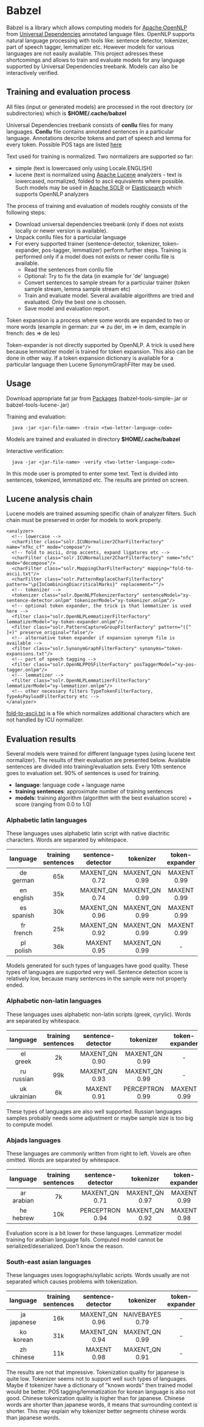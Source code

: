 # Babzel

Babzel is a library which allows computing models for [Apache OpenNLP](https://opennlp.apache.org) from [Universal Dependencies](https://universaldependencies.org) annotated language files.
OpenNLP supports natural language processing with tools like: sentence detector, tokenizer, part of speech tagger, lemmatizer etc.
However models for various languages are not easily available.
This project adresses these shortcomings and allows to train and evaluate models for any language supported by Universal Dependencies treebank.
Models can also be interactively verified.

## Training and evaluation process

All files (input or generated models) are processed in the root directory (or subdirectories) which is **$HOME/.cache/babzel**

Universal Dependencies treebank consists of **conllu** files for many languages. **Conllu** file contains annotated sentences in a particular language. Annotations describe tokens and part of speech and lemma for every token. Possible POS tags are listed [here](https://universaldependencies.org/u/pos)

Text used for training is normalized. Two normalizers are supported so far:
- simple (text is lowercased only using Locale.ENGLISH)
- lucene (text is normalized using [Apache Lucene](https://lucene.apache.org) analyzers - text is lowercased, normalized, folded to ascii equivalents where possible. Such models may be used in [Apache SOLR](https://solr.apache.org) or [Elasticsearch](https://www.elastic.co) which supports OpenNLP analyzers

The process of training and evaluation of models roughly consists of the following steps:
- Download universal dependencies treebank (only if does not exists locally or newer version is available).
- Unpack conllu files for a particular language
- For every supported trainer (sentence-detector, tokenizer, token-expander, pos-tagger, lemmatizer) perform further steps. Training is performed only if a model does not exists or newer conllu file is available.
  - Read the sentences from conllu file
  - Optional: Try to fix the data (in example for 'de' language)
  - Convert sentences to sample stream for a particular trainer (token sample stream, lemma sample stream etc)
  - Train and evaluate model. Several available algorithms are tried and evaluated. Only the best one is choosen.
  - Save model and evaluation report.

Token expansion is a process where some words are expanded to two or more words (example in german: zur => zu der, im => in dem, example in french: des => de les)

Token-expander is not directly supported by OpenNLP. A trick is used here because lemmatizer model is trained for token expansion.
This also can be done in other way.
If a token expansion dictionary is available for a particular language then Lucene SynonymGraphFilter may be used.

## Usage

Download appropriate fat jar from [Packages](https://github.com/users/abzif/packages?repo_name=babzel) (babzel-tools-simple-<version>.jar or babzel-tools-lucene-<version>.jar)

Training and evaluation:
```
  java -jar <jar-file-name> -train <two-letter-language-code>
```
Models are trained and evaluated in directory **$HOME/.cache/babzel**

Interactive verification:
```
  java -jar <jar-file-name> -verify <two-letter-language-code>
```
In this mode user is prompted to enter some text. Text is divided into sentences, tokenized, lemmatized etc. The results are printed on screen.

## Lucene analysis chain

Lucene models are trained assuming specific chain of analyzer filters. Such chain must be preserved in order for models to work properly.

```
<analyzer>
  <!-- lowercase -->
  <charFilter class="solr.ICUNormalizer2CharFilterFactory" name="nfkc_cf" mode="compose"/>
  <!-- fold to ascii, drop accents, expand ligatures etc -->
  <charFilter class="solr.ICUNormalizer2CharFilterFactory" name="nfc" mode="decompose"/>
  <charFilter class="solr.MappingCharFilterFactory" mapping="fold-to-ascii.txt"/>
  <charFilter class="solr.PatternReplaceCharFilterFactory" pattern="\p{InCombiningDiacriticalMarks}" replacement=""/>
  <!-- tokenizer -->
  <tokenizer class="solr.OpenNLPTokenizerFactory" sentenceModel="xy-sentence-detector.onlpm" tokenizerModel="xy-tokenizer.onlpm"/>
  <!-- optional token expander, the trick is that lemmatizer is used here -->
  <filter class="solr.OpenNLPLemmatizerFilterFactory" lemmatizerModel="xy-token-expander.onlpm"/>
  <filter class="solr.PatternCaptureGroupFilterFactory" pattern="([^ ]+)" preserve_original="false"/>
  <!-- alternative token expander if expansion synonym file is available -->
  <filter class="solr.SynonymGraphFilterFactory" synonyms="token-expansions.txt"/>
  <!-- part of speech tagging -->
  <filter class="solr.OpenNLPPOSFilterFactory" posTaggerModel="xy-pos-tagger.onlpm"/>
  <!-- lemmatizer -->
  <filter class="solr.OpenNLPLemmatizerFilterFactory" lemmatizerModel="xy-lemmatizer.onlpm"/>
  <!-- other necessary filters TypeTokenFilterFactory, TypeAsPayloadFilterFactory etc -->
</analyzer>
```
[fold-to-ascii.txt](babzel-tools-lucene/src/main/resources/org/babzel/tools/util/fold-to-ascii.txt) is a file which normalizes additional characters which are not handled by ICU normalizer.

## Evaluation results

Several models were trained for different language types (using lucene text normalizer). The results of their evaluation are presented below.
Available sentences are divided into training/evaluation sets. Every 10th sentence goes to evaluation set. 90% of sentences is used for training.

- **language**: language code + language name
- **training sentences**: approximate number of training sentences
- **models**: training algorithm (algorithm with the best evaluation score) + score (ranging from 0.0 to 1.0)

### Alphabetic latin languages
These languages uses alphabetic latin script with native diactritic characters. Words are separated by whitespace.

|   language    | training sentences | sentence-detector |     tokenizer     | token-expander |   pos-tagger   |   lemmatizer   |
| :-----------: | :----------------: | :---------------: | :---------------: | :------------: | :------------: | :------------: |
| de<br>german  |        65k         | MAXENT_QN<br>0.72 | MAXENT_QN<br>0.99 | MAXENT<br>0.99 | MAXENT<br>0.94 | MAXENT<br>0.96 |
| en<br>english |        35k         | MAXENT_QN<br>0.74 | MAXENT_QN<br>0.99 | MAXENT<br>0.99 | MAXENT<br>0.94 | MAXENT<br>0.98 |
| es<br>spanish |        30k         | MAXENT_QN<br>0.96 | MAXENT_QN<br>0.99 | MAXENT<br>0.99 | MAXENT<br>0.94 | MAXENT<br>0.98 |
| fr<br>french  |        25k         | MAXENT_QN<br>0.92 | MAXENT_QN<br>0.99 | MAXENT<br>0.99 | MAXENT<br>0.95 | MAXENT<br>0.98 |
| pl<br>polish  |        36k         |  MAXENT<br>0.95   | MAXENT_QN<br>0.99 |       -        | MAXENT<br>0.96 | MAXENT<br>0.96 |

Models generated for such types of languages have good quality.
These types of languages are supported very well.
Sentence detection score is relatively low, because many sentences in the sample were not properly ended.

### Alphabetic non-latin languages
These languages uses alphabetic non-latin scripts (greek, cyrylic). Words are separated by whitespace.

|    language     | training sentences | sentence-detector |     tokenizer      | token-expander |     pos-tagger     |               lemmatizer                |
| :-------------: | :----------------: | :---------------: | :----------------: | :------------: | :----------------: | :-------------------------------------: |
|   el<br>greek   |         2k         | MAXENT_QN<br>0.90 | MAXENT_QN<br>0.99  |       -        | PERCEPTRON<br>0.95 |             MAXENT<br>0.95              |
|  ru<br>russian  |        99k         | MAXENT_QN<br>0.93 | MAXENT_QN<br>0.99  |       -        |   MAXENT<br>0.96   | OutOfMemoryException<br>during training |
| uk<br>ukrainian |         6k         |  MAXENT<br>0.91   | PERCEPTRON<br>0.99 | MAXENT<br>0.99 |   MAXENT<br>0.94   |             MAXENT<br>0.94              |

These types of languages are also well supported.
Russian languages samples probably needs some adjustment or maybe sample size is too big to compute model.

### Abjads languages
These languages are commonly written from right to left. Vovels are often omitted. Words are separated by whitespace.

|   language    | training sentences | sentence-detector  |     tokenizer     | token-expander |   pos-tagger   |         lemmatizer         |
| :-----------: | :----------------: | :----------------: | :---------------: | :------------: | :------------: | :------------------------: |
| ar<br>arabian |         7k         | MAXENT_QN<br>0.71  | MAXENT_QN<br>0.97 | MAXENT<br>0.99 | MAXENT<br>0.94 | Serialization<br>exception |
| he<br>hebrew  |        10k         | PERCEPTRON<br>0.94 | MAXENT_QN<br>0.92 | MAXENT<br>0.98 | MAXENT<br>0.94 |       MAXENT<br>0.96       |

Evaluation score is a bit lower for these languages.
Lemmatizer model training for arabian language fails. Computed model cannot be serialized/deserialized. Don't know the reason.

### South-east asian languages
These languages uses logographs/syllabic scripts. Words usually are not separated which causes problems with tokenization.

|    language    | training sentences | sentence-detector |     tokenizer      | token-expander |     pos-tagger     |   lemmatizer   |
| :------------: | :----------------: | :---------------: | :----------------: | :------------: | :----------------: | :------------: |
| ja<br>japanese |        16k         | MAXENT_QN<br>0.96 | NAIVEBAYES<br>0.79 |       -        | PERCEPTRON<br>0.96 | MAXENT<br>0.97 |
|  ko<br>korean  |        31k         | MAXENT_QN<br>0.94 | MAXENT_QN<br>0.99  |       -        |   MAXENT<br>0.89   | MAXENT<br>0.90 |
| zh<br>chinese  |        11k         |  MAXENT<br>0.98   | MAXENT_QN<br>0.91  |       -        | PERCEPTRON<br>0.94 | MAXENT<br>0.99 |

The results are not that impressive.
Tokenization quality for japanese is quite low. Tokenizer seems not to support well such types of languages.
Maybe if tokenizer have a dictionary of "known words" then trained model would be better.
POS tagging/lemmatization for korean language is also not good.
Chinese tokenization quality is higher than for japanese.
Chinese words are shorter than japanese words, it means that surrounding context is shorter.
This may explain why tokenizer better segments chinese words than japanese words.
